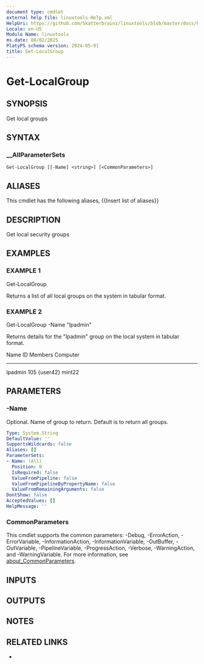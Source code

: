 ```yaml
---
document type: cmdlet
external help file: linuxtools-Help.xml
HelpUri: https://github.com/Skatterbrainz/linuxtools/blob/master/docs/Get-LocalGroup.md
Locale: en-US
Module Name: linuxtools
ms.date: 08/02/2025
PlatyPS schema version: 2024-05-01
title: Get-LocalGroup
---
```


# Get-LocalGroup

## SYNOPSIS

Get local groups

## SYNTAX

### __AllParameterSets

```
Get-LocalGroup [[-Name] <string>] [<CommonParameters>]
```

## ALIASES

This cmdlet has the following aliases,
  {{Insert list of aliases}}

## DESCRIPTION

Get local security groups

## EXAMPLES

### EXAMPLE 1

Get-LocalGroup

Returns a list of all local groups on the system in tabular format.

### EXAMPLE 2

Get-LocalGroup -Name "lpadmin"

Returns details for the "lpadmin" group on the local system in tabular format.

Name    ID  Members  Computer
----    --  -------  --------
lpadmin 105 {user42} mint22

## PARAMETERS

### -Name

Optional.
Name of group to return.
Default is to return all groups.

```yaml
Type: System.String
DefaultValue: ''
SupportsWildcards: false
Aliases: []
ParameterSets:
- Name: (All)
  Position: 0
  IsRequired: false
  ValueFromPipeline: false
  ValueFromPipelineByPropertyName: false
  ValueFromRemainingArguments: false
DontShow: false
AcceptedValues: []
HelpMessage: ''
```

### CommonParameters

This cmdlet supports the common parameters: -Debug, -ErrorAction, -ErrorVariable,
-InformationAction, -InformationVariable, -OutBuffer, -OutVariable, -PipelineVariable,
-ProgressAction, -Verbose, -WarningAction, and -WarningVariable. For more information, see
[about_CommonParameters](https://go.microsoft.com/fwlink/?LinkID=113216).

## INPUTS

## OUTPUTS

## NOTES

## RELATED LINKS

- [](https://github.com/Skatterbrainz/linuxtools/blob/master/docs/Get-LocalGroup.md)
